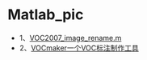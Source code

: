 # Matlab_pic

* 1、[VOC2007_image_rename.m](https://github.com/decouples/Matlab_pic/blob/master/VOC2007_image_rename.m)
* 2、[VOCmaker一个VOC标注制作工具](https://github.com/whlook/VOCMaker)
